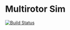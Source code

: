 # Multirotor Sim
[![Build Status](https://travis-ci.com/superjax/gnss_utils.svg?branch=master)](https://travis-ci.com/superjax/gnss_utils)

